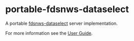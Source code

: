 # portable-fdsnws-dataselect

A portable [fdsnws-dataselect](http://www.fdsn.org/webservices/) server implementation.

For more information see the [User Guide](https://earthscope.github.io/portable-fdsnws-dataselect/).

